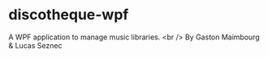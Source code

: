 # discotheque-wpf
A WPF application to manage music libraries. &lt;br /> By Gaston Maimbourg &amp; Lucas Seznec
